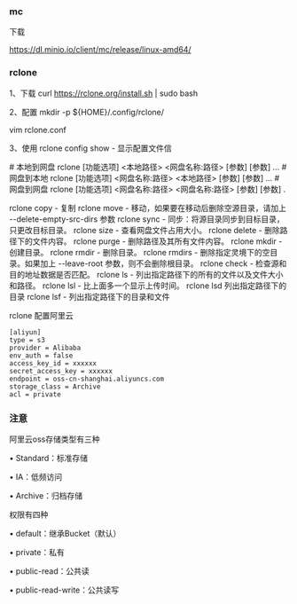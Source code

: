 ### mc

下载

https://dl.minio.io/client/mc/release/linux-amd64/





### rclone

1、下载
curl https://rclone.org/install.sh | sudo bash

2、配置
mkdir -p ${HOME}/.config/rclone/

vim rclone.conf

3、使用
rclone config show - 显示配置文件信

\# 本地到网盘
rclone [功能选项] <本地路径> <网盘名称:路径> [参数] [参数] ...
\# 网盘到本地
rclone [功能选项] <网盘名称:路径> <本地路径> [参数] [参数] ...
\# 网盘到网盘
rclone [功能选项] <网盘名称:路径> <网盘名称:路径> [参数] [参数] .

rclone copy - 复制
rclone move - 移动，如果要在移动后删除空源目录，请加上 --delete-empty-src-dirs 参数
rclone sync - 同步：将源目录同步到目标目录，只更改目标目录。
rclone size - 查看网盘文件占用大小。
rclone delete - 删除路径下的文件内容。
rclone purge - 删除路径及其所有文件内容。
rclone mkdir - 创建目录。
rclone rmdir - 删除目录。
rclone rmdirs - 删除指定灵境下的空目录。如果加上 --leave-root 参数，则不会删除根目录。
rclone check - 检查源和目的地址数据是否匹配。
rclone ls - 列出指定路径下的所有的文件以及文件大小和路径。
rclone lsl - 比上面多一个显示上传时间。
rclone lsd 列出指定路径下的目录
rclone lsf - 列出指定路径下的目录和文件


rclone 配置阿里云

```
[aliyun]
type = s3
provider = Alibaba
env_auth = false
access_key_id = xxxxxx
secret_access_key = xxxxxx
endpoint = oss-cn-shanghai.aliyuncs.com
storage_class = Archive
acl = private
```







### 注意

阿里云oss存储类型有三种

• Standard：标准存储

• IA：低频访问

• Archive：归档存储

权限有四种

• default：继承Bucket（默认）

• private：私有

• public-read：公共读

• public-read-write：公共读写